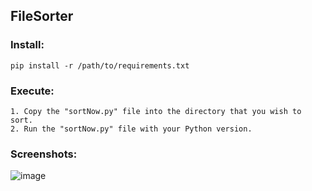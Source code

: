 ## FileSorter

### Install:
```
pip install -r /path/to/requirements.txt
```

### Execute:
```
1. Copy the "sortNow.py" file into the directory that you wish to sort.
2. Run the "sortNow.py" file with your Python version.
```
### Screenshots:
![image](https://user-images.githubusercontent.com/47039993/217569248-4d009ff2-0e5e-4a9a-8324-a37bba6638d4.png)
